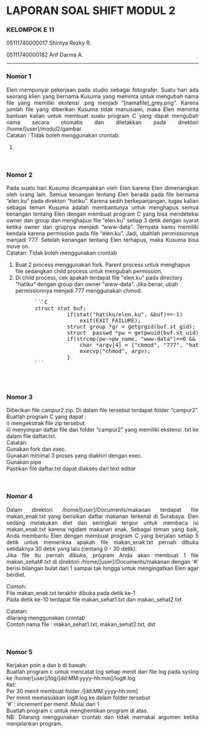 <h1>LAPORAN SOAL SHIFT MODUL 2</h1>
<div>
  <h3>KELOMPOK E 11</h3>
  <p>05111740000017 Shintya Rezky R.</p>
  <p>05111740000182 Arif Darma A.</p>
</div>

<hr>

<h3>Nomor 1</h3>
<p align="justify">
    Elen mempunyai pekerjaan pada studio sebagai fotografer. Suatu hari ada seorang klien yang bernama Kusuma yang meminta untuk mengubah nama file yang memiliki ekstensi .png menjadi “[namafile]_grey.png”. Karena jumlah file yang diberikan Kusuma tidak manusiawi, maka Elen meminta bantuan kalian untuk membuat suatu program C yang dapat mengubah nama secara otomatis dan diletakkan pada direktori /home/[user]/modul2/gambar.<br/>
Catatan : Tidak boleh menggunakan crontab.

</p>
<ol>
  <li>
  </li>
</ol>
<br/>

<h3>Nomor 2</h3>
<p align="justify">
  Pada suatu hari Kusuma dicampakkan oleh Elen karena Elen dimenangkan oleh orang lain. Semua kenangan tentang Elen berada pada file bernama “elen.ku” pada direktori “hatiku”. Karena sedih berkepanjangan, tugas kalian sebagai teman Kusuma adalah membantunya untuk menghapus semua kenangan tentang Elen dengan membuat program C yang bisa mendeteksi owner dan group dan menghapus file “elen.ku” setiap 3 detik dengan syarat ketika owner dan grupnya menjadi “www-data”. Ternyata kamu memiliki kendala karena permission pada file “elen.ku”. Jadi, ubahlah permissionnya menjadi 777. Setelah kenangan tentang Elen terhapus, maka Kusuma bisa move on.<br/>
Catatan: Tidak boleh menggunakan crontab
</p>

<ol>
  <li>
    Buat 2 process menggunakan fork. Parent process untuk menghapus file sedangkan child process untuk mengubah permission.
  </li>
  <li>
    Di child process, cek apakah terdapat file "elen.ku" pada directory "hatiku" dengan group dan owner "www-data". Jika benar, ubah permissionnya menjadi 777 menggunakan chmod.
    <pre>
      ```C
      struct stat buf;
				if(stat("hatiku/elen.ku", &buf)==-1)
					exit(EXIT_FAILURE);
				struct group *gr = getgrgid(buf.st_gid);
				struct  passwd *pw = getpwuid(buf.st_uid);
				if(strcmp(pw->pw_name, "www-data")==0 && strcmp(gr->gr_name, "www-data")==0){
					char *argv[4] = {"chmod", "777", "hatiku/elen.ku", NULL};
					execvp("chmod", argv);
				}
      ```
    </pre>
  </li>
</ol>
<br/>


<h3>Nomor 3</h3>
<p align="justify">
  Diberikan file campur2.zip. Di dalam file tersebut terdapat folder “campur2”. 
Buatlah program C yang dapat :<br/>
i)  mengekstrak file zip tersebut.<br/>
ii) menyimpan daftar file dari folder “campur2” yang memiliki ekstensi .txt ke dalam file daftar.txt. <br/>
Catatan:  <br/>
Gunakan fork dan exec.<br/>
Gunakan minimal 3 proses yang diakhiri dengan exec.<br/>
Gunakan pipe<br/>
Pastikan file daftar.txt dapat diakses dari text editor<br/>

</p>
<br/>


<h3>Nomor 4</h3>
<p align="justify">
  Dalam direktori /home/[user]/Documents/makanan terdapat file makan_enak.txt yang berisikan daftar makanan terkenal di Surabaya. Elen sedang melakukan diet dan seringkali tergiur untuk membaca isi makan_enak.txt karena ngidam makanan enak. Sebagai teman yang baik, Anda membantu Elen dengan membuat program C yang berjalan setiap 5 detik untuk memeriksa apakah file makan_enak.txt pernah dibuka setidaknya 30 detik yang lalu (rentang 0 - 30 detik).<br/>
Jika file itu pernah dibuka, program Anda akan membuat 1 file makan_sehat#.txt di direktori /home/[user]/Documents/makanan dengan '#' berisi bilangan bulat dari 1 sampai tak hingga untuk mengingatkan Elen agar berdiet.<br/>

Contoh:<br/>
File makan_enak.txt terakhir dibuka pada detik ke-1<br/>
Pada detik ke-10 terdapat file makan_sehat1.txt dan makan_sehat2.txt<br/>

Catatan: <br/>
dilarang menggunakan crontab<br/>
Contoh nama file : makan_sehat1.txt, makan_sehat2.txt, dst<br/>

</p>
<br/>


<h3>Nomor 5</h3>
<p align="justify">
  Kerjakan poin a dan b di bawah:<br/>
Buatlah program c untuk mencatat log setiap menit dari file log pada syslog ke /home/[user]/log/[dd:MM:yyyy-hh:mm]/log#.log<br/>
Ket:<br/>
Per 30 menit membuat folder /[dd:MM:yyyy-hh:mm]<br/>
Per menit memasukkan log#.log ke dalam folder tersebut<br/>
‘#’ : increment per menit. Mulai dari 1<br/>
Buatlah program c untuk menghentikan program di atas.<br/>
NB: Dilarang menggunakan crontab dan tidak memakai argumen ketika menjalankan program.<br/>

</p>
<br/>
